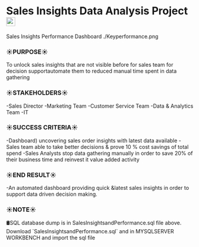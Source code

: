 # Sales Insights Data Analysis Project <img src="https://github.com/TheDudeThatCode/TheDudeThatCode/blob/master/Assets/Earth.gif" width="24px">
<text align="center">Sales Insights Performance Dashboard </text>
./Keyperformance.png

<h3>☀️PURPOSE☀️</h3>
To unlock sales insights that are not visible before for sales team for decision supportautomate them to reduced manual time spent in data gathering

<h3>☀️STAKEHOLDERS☀️</h3>
-Sales Director
-Marketing Team
-Customer Service Team
-Data & Analytics Team
-IT


<h3>☀️SUCCESS CRITERIA☀️</h3>
-Dashboard) uncovering sales order insights with latest data available
-Sales team able to take better decisions & prove 10 % cost savings of total spend
-Sales Analysts stop data gathering manually in order to save 20% of their business time and reinvest it value added activity

<h3>☀️END RESULT☀️</h3>
-An automated dashboard providing quick &latest sales insights in order to support data driven decision making.

<h3>☀️NOTE☀️</h3>
🛢SQL database dump is in SalesInsightsandPerformance.sql file above. Download `SalesInsightsandPerformance.sql` and in MYSQLSERVER WORKBENCH and import the sql file

